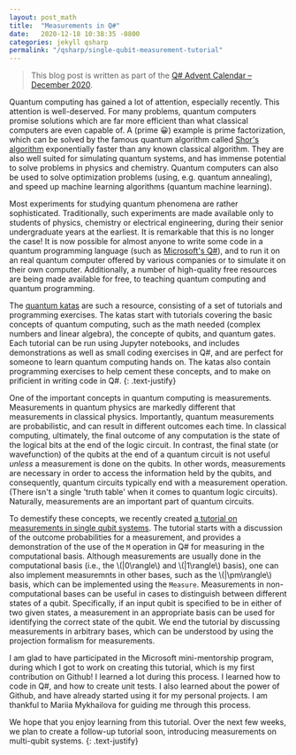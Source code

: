 ```yaml
---
layout: post_math
title:  "Measurements in Q#"
date:   2020-12-18 10:38:35 -0800
categories: jekyll qsharp
permalink: "/qsharp/single-qubit-measurement-tutorial"
---
```


> This blog post is written as part of the [Q# Advent Calendar – December 2020](https://devblogs.microsoft.com/qsharp/q-advent-calendar-2020/).

Quantum computing has gained a lot of attention, especially recently. This attention is well-deserved. For many problems, quantum computers promise solutions which are far more efficient than what classical computers are even capable of. A (prime :grinning:) example is prime factorization, which can be solved by the famous quantum algorithm called [Shor's algorithm](https://en.wikipedia.org/wiki/Shor%27s_algorithm) exponentially faster than any known classical algorithm. They are also well suited for simulating quantum systems, and has immense potential to solve problems in physics and chemistry. Quantum computers can also be used to solve optimization problems (using, e.g. quantum annealing), and speed up machine learning algorithms (quantum machine learning).

Most experiments for studying quantum phenomena are rather sophisticated. Traditionally, such experiments are made available only to students of physics, chemistry or electrical engineering, during their senior undergraduate years at the earliest. It is remarkable that this is no longer the case! It is now possible for almost anyone to write some code in a quantum programming language (such as [Microsoft's Q#](https://docs.microsoft.com/en-us/quantum/overview/what-is-qsharp-and-qdk)), and to run it on an real quantum computer offered by various companies or to simulate it on their own computer. Additionally, a number of high-quality free resources are being made available for free, to teaching quantum computing and quantum programming. 

The [quantum katas](https://github.com/Microsoft/QuantumKatas) are such a resource, consisting of a set of tutorials and programming exercises. The katas start with tutorials covering the basic concepts of quantum computing, such as the math needed (complex numbers and linear algebra), the concepte of qubits, and quantum gates. Each tutorial can be run using Jupyter notebooks, and includes demonstrations as well as small coding exercises in Q#, and are perfect for someone to learn quantum computing hands on. The katas also contain programming exercises to help cement these concepts, and to make on prificient in writing code in Q#.
{: .text-justify}

One of the important concepts in quantum computing is measurements. Measurements in quantum physics are markedly different that measurements in classical physics. Importantly, quantum measurements are probabilistic, and can result in different outcomes each time. In classical computing, ultimately, the final outcome of any computation is the state of the logical bits at the end of the logic circuit. In contrast, the final state (or wavefunction) of the qubits at the end of a quantum circuit is not useful _unless_ a measurement is done on the qubits. In other words, measurements are necessary in order to access the information held by the qubits, and consequently, quantum circuits typically end with a measurement operation. (There isn't a single 'truth table' when it comes to quantum logic circuits). Naturally, measurements are an important part of quantum circuits.

To demestify these concepts, we recently created [a tutorial on measurements in single qubit systems](https://github.com/microsoft/QuantumKatas/tree/main/tutorials/SingleQubitSystemMeasurements). The tutorial starts with a discussion of the outcome probabilities for a measurement, and provides a demonstration of the use of the `M` operation in Q# for measuring in the computational basis. Although measurements are usually done in the computational basis (i.e., the \\(\|0\rangle\\) and \\(\|1\rangle\\) basis), one can also implement measuremnts in other bases, such as the \\(\|\pm\rangle\\) basis, which can be implemented using the `Measure`. Measurements in non-computational bases can be useful in cases to distinguish between different states of a qubit. Specifically, if an input qubit is specified to be in either of two given states, a measurement in an appropriate basis can be used for identifying the correct state of the qubit. We end the tutorial by discussing measurements in arbitrary bases, which can be understood by using the projection formalism for measurements.

I am glad to have participated in the Microsoft mini-mentorship program, during which I got to work on creating this tutorial, which is my first contribution on Github! I learned a lot during this process. I learned how to code in Q#, and how to create unit tests. I also learned about the power of Github, and have already started using it for my personal projects. I am thankful to Mariia Mykhailova for guiding me through this process. 

 We hope that you enjoy learning from this tutorial. Over the next few weeks, we plan to create a follow-up tutorial soon, introducing measurements on multi-qubit systems.
 {: .text-justify}

<!-- ---------------
add /** Page content */
.page-content { padding: 30px 0; flex: 1; text-align: justify;} /*added text-align: justify;*/
--------------
 -->

<!-- 
Let me start by creating a list of things I want to include in the tutorial:
- General intro
- Measurements in quantum mechanics
- Measurements in quantum computing
- What I learned during this process:
	- Github
	- Q# 
	- unit testing
 -->

<!-- Jekyll also offers powerful support for code snippets:
 -->
<!-- {% highlight ruby %}
def print_hi(name)
  puts "Hi, #{name}"
end
print_hi('Tom')
#=> prints 'Hi, Tom' to STDOUT.
{% endhighlight %} -->

<!-- Check out the [Jekyll docs][jekyll-docs] for more info on how to get the most out of Jekyll. File all bugs/feature requests at [Jekyll’s GitHub repo][jekyll-gh]. If you have questions, you can ask them on [Jekyll Talk][jekyll-talk].

[jekyll-docs]: https://jekyllrb.com/docs/home
[jekyll-gh]:   https://github.com/jekyll/jekyll
[jekyll-talk]: https://talk.jekyllrb.com/
 -->